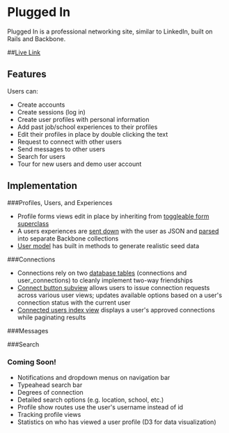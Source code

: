 # Plugged In

Plugged In is a professional networking site, similar to LinkedIn, built on Rails and Backbone.

##<a href="http://www.plugged-in.io" target="_blank">Live Link</a>

## Features

Users can:
- Create accounts
- Create sessions (log in)
- Create user profiles with personal information
- Add past job/school experiences to their profiles
- Edit their profiles in place by double clicking the text
- Request to connect with other users
- Send messages to other users
- Search for users
- Tour for new users and demo user account

## Implementation
###Profiles, Users, and Experiences
- Profile forms views edit in place by inheriting from [toggleable form superclass][toggleable]
- A users experiences are [sent down][user-jbuilder] with the user as JSON and [parsed][user-parse] into separate Backbone collections
- [User model][user-model] has built in methods to generate realistic seed data

###Connections
- Connections rely on two [database tables][schema] (connections and user_connections) to cleanly implement two-way friendships
- [Connect button subview][connect-button] allows users to issue connection requests across various user views; updates available options based on a user's connection status with the current user
- [Connected users index view][connected-users-index] displays a user's approved connections while paginating results

###Messages

###Search

### Coming Soon!
- Notifications and dropdown menus on navigation bar
- Typeahead search bar
- Degrees of connection
- Detailed search options (e.g. location, school, etc.)
- Profile show routes use the user's username instead of id
- Tracking profile views
- Statistics on who has viewed a user profile (D3 for data visualization)

[user-jbuilder]: ./app/views/api/users/show.json.jbuilder
[user-model]: ./app/models/user.rb
[user-parse]: ./app/assets/javascripts/models/user.js
[toggleable]: ./app/assets/javascripts/utils/toggleable_form.js
[connect-button]: ./app/assets/javascripts/views/connect_button.js
[schema]: ./db/schema.rb
[connected-users-index]: ./app/assets/javascripts/views/connected_users_index.js
